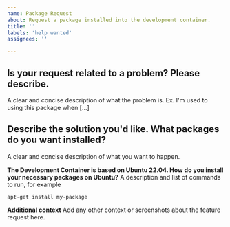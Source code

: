 ```yaml
---
name: Package Request
about: Request a package installed into the development container.
title: ''
labels: 'help wanted'
assignees: ''

---
```


## Is your request related to a problem? Please describe.
A clear and concise description of what the problem is. Ex. I'm used to using this package when [...]

## Describe the solution you'd like. What packages do you want installed?
A clear and concise description of what you want to happen.

**The Development Container is based on Ubuntu 22.04. How do you install your necessary packages on Ubuntu?**
A description and list of commands to run, for example
```
apt-get install my-package
```

**Additional context**
Add any other context or screenshots about the feature request here.
